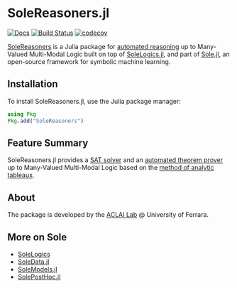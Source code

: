 # SoleReasoners.jl

[![Docs](https://img.shields.io/badge/docs-stable-blue.svg)](https://aclai-lab.github.io/SoleReasoners.jl/)
[![Build Status](https://api.cirrus-ci.com/github/aclai-lab/SoleReasoners.jl.svg?branch=main)](https://cirrus-ci.com/github/aclai-lab/SoleReasoners.jl)
[![codecov](https://codecov.io/gh/aclai-lab/SoleReasoners.jl/branch/main/graph/badge.svg?token=LT9IYIYNFI)](https://codecov.io/gh/aclai-lab/SoleReasoners.jl)

[SoleReasoners](https://github.com/aclai-lab/SoleReasoners.jl/) is a Julia package for [automated reasoning](https://en.wikipedia.org/wiki/Automated_reasoning) up to Many-Valued Multi-Modal Logic built on top of [SoleLogics.jl](https://github.com/aclai-lab/SoleLogics.jl/), and part of [Sole.jl](https://github.com/aclai-lab/Sole.jl), an open-source framework for symbolic machine learning.

## Installation

To install SoleReasoners.jl, use the Julia package manager:
```julia
using Pkg
Pkg.add("SoleReasoners")
```

## Feature Summary

SoleReasoners.jl provides a [SAT solver](https://en.wikipedia.org/wiki/SAT_solver) and an [automated theorem prover](https://en.wikipedia.org/wiki/Automated_theorem_proving) up to Many-Valued Multi-Modal Logic based on the [method of analytic tableaux](https://en.wikipedia.org/wiki/Method_of_analytic_tableaux). 

## About

The package is developed by the [ACLAI Lab](https://aclai.unife.it/en/) @ University of Ferrara.

## More on Sole
- [SoleLogics](https://github.com/aclai-lab/SoleLogics.jl/)
- [SoleData.jl](https://github.com/aclai-lab/SoleData.jl)
- [SoleModels.jl](https://github.com/aclai-lab/SoleModels.jl)
- [SolePostHoc.jl](https://github.com/aclai-lab/SolePostHoc.jl)
